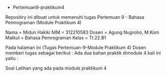- Pertemuan9-praktikum4

Repositiry ini dibuat untuk memenuhi tugas Pertemuan 9 - Bahasa Pemrograman (Module Praktikum 4)

Nama    = Midun Hakiki
NIM     = 312210583
Dosen   = Agung Nugroho, M.Kom
Matkul  = Bahasa Pemrograman
Kelas   = TI.22.B1

Pada halaman ini (Tugas Pertemuan-9-Module Praktikum 4) Dosen memberi tugas sebagai berikut :
Ada dua bahan praktik dimodule 4 kali ini yaitu :

Soal Latihan yang ada pada module praktikum 4
